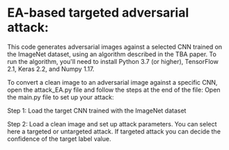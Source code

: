 # EA-based targeted adversarial attack:
This code generates adversarial images against a selected CNN trained on the ImageNet dataset, using an algorithm described in the TBA paper. To run the algorithm, you'll need to install Python 3.7 (or higher), TensorFlow 2.1, Keras 2.2, and Numpy 1.17.

To convert a clean image to an adversarial image against a specific CNN, open the attack_EA.py file and follow the steps at the end of the file:
Open the main.py file to set up your attack:

Step 1: Load the target CNN trained with the ImageNet dataset

Step 2: Load a clean image and set up attack parameters.
You can select here a targeted or untargeted attack. If targeted attack you can decide the confidence of the target label value.


